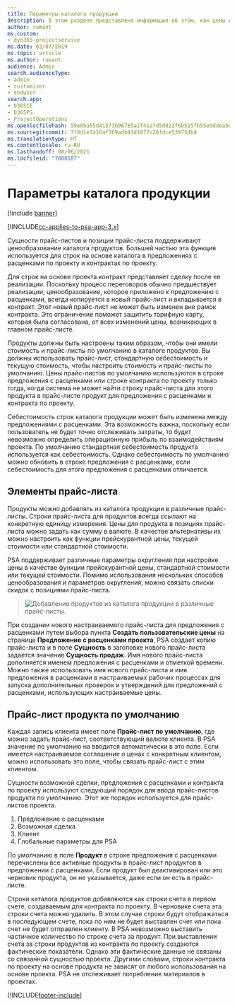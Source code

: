 ```yaml
---
title: Параметры каталога продукции
description: В этом разделе представлена информация об этом, как цены каталога продуктов работают в Dynamics 365 Project Service Automation (PSA).
author: rumant
ms.custom:
- dyn365-projectservice
ms.date: 03/07/2019
ms.topic: article
ms.author: rumant
audience: Admin
search.audienceType:
- admin
- customizer
- enduser
search.app:
- D365CE
- D365PS
- ProjectOperations
ms.openlocfilehash: 59e05a55d41573b96785a2f41a7d5d822f6b515fb55edddea5ef1862b7694a1b
ms.sourcegitcommit: 7f8d1e7a16af769adb43d1877c28fdce53975db8
ms.translationtype: HT
ms.contentlocale: ru-RU
ms.lasthandoff: 08/06/2021
ms.locfileid: "7000187"
---
```

# <a name="product-catalog-pricing"></a>Параметры каталога продукции 

[!include [banner](../includes/psa-now-project-operations.md)]

[!INCLUDE[cc-applies-to-psa-app-3.x](../includes/cc-applies-to-psa-app-3x.md)]


Сущности прайс-листов и позиции прайс-листа поддерживают ценообразование каталога продуктов. Большей частью эта функция используется для строк на основе каталога в предложениях с расценками по проекту и контрактах по проекту.

Для строк на основе проекта контракт представляет сделку после ее реализации. Поскольку процесс переговоров обычно предшествует реализации, ценообразование, которое приложено к предложению с расценками, всегда копируется в новый прайс-лист и вкладывается в контракт. Этот новый прайс-лист не может быть изменен вне рамок контракта. Это ограничение поможет защитить тарифную карту, которая была согласована, от всех изменений цены, возникающих в главном прайс-листе.

Продукты должны быть настроены таким образом, чтобы они имели стоимость и прайс-листы по умолчанию в каталоге продуктов. Вы должны использовать прайс-лист, стандартную себестоимость и текущую стоимость, чтобы настроить стоимость и прайс-листы по умолчанию. Цены прайс-листов по умолчанию используются в строке предложения с расценками или строке контракта по проекту только тогда, когда система не может найти строку прайс-листа для этого продукта в прайс-листе продукт для предложения с расценками и контракта по проекту.

Себестоимость строк каталога продукции может быть изменена между предложениями с расценками. Эта возможность важна, поскольку если пользователь не будет точно отслеживать затраты, то будет невозможно определить операционную прибыль по взаимодействиям проекта. По умолчанию стандартная себестоимость продукта используется как себестоимость. Однако себестоимость по умолчанию можно обновить в строке предложения с расценками, если себестоимость для этого предложения с расценками отличается.

## <a name="price-list-items"></a>Элементы прайс-листа

Продукты можно добавлять из каталога продукции в различные прайс-листы. Строки прайс-листа для продуктов всегда ссылают на конкретную единицу измерения. Цены для продукта в позициях прайс-листа можно задать как сумму в валюте. В качестве альтернативы их можно настроить как функции прейскурантной цены, текущей стоимости или стандартной стоимости.

PSA поддерживает различные параметры округления при настройке цены в качестве функции прейскурантной цены, стандартной стоимости или текущей стоимости. Помимо использования нескольких способов ценообразования и параметров округления, можно связать списки скидок с позициями прайс-листа. 

> ![Добавление продуктов из каталога продукции в различные прайс-листы.](media/basic-guide-16.png)

При создании нового настраиваемого прайс-листа для предложения с расценками путем выбора пункта **Создать пользовательские цены** на странице **Предложение с расценками проекта**, PSA создает копию прайс-листа и в поле **Сущность** в заголовке нового прайс-листа задается значение **Сущность продаж**. Имя нового прайс-листа дополняется именем предложения с расценками и отметкой времени. Можно также использовать имя нового прайс-листа и имя предложения в расценками в настраиваемых рабочих процессах для запуска дополнительных проверок и утверждений для предложений с расценками, использующих настраиваемые цены.

 
## <a name="default-product-price-list"></a>Прайс-лист продукта по умолчанию
Каждая запись клиента имеет поле **Прайс-лист по умолчанию**, где можно задать прайс-лист, соответствующий валюте клиента. В PSA значение по умолчанию на вводится автоматически в это поле. Если имеется настраиваемое соглашение о ценах с конкретным клиентом, можно использовать это поле, чтобы связать прайс-лист с этим клиентом.

Сущности возможной сделки, предложения с расценками и контракта по проекту используют следующий порядок для ввода прайс-листов продукта по умолчанию. Этот же порядок используется для прайс-листов проекта.

1.  Предложение с расценками
2.  Возможная сделка
3.  Клиент
4.  Глобальные параметры для PSA

По умолчанию в поле **Продукт** в строке предложения с расценками перечислены все активные продукты в прайс-лист продуктов в предложении с расценками. Если продукт был деактивирован или это черновик продукта, он не указывается, даже если он есть в прайс-листе. 

Строки каталога продуктов добавляются как строки счета в первом счете, создаваемым для контракта по проекту. В черновике счета эта строки счета можно удалить. В этом случае строки будут отображаться в последующем счете, пока по ним не будет выставлен счет или пока счет не будет отправлен клиенту. В PSA невозможно выставить частичное количество по строке счета за продукт. При выставлении счета за строки продуктов из контракта по проекту создаются фактические показатели. Однако эти фактические данные не связаны со связанной сущностью проекта. Другими словами, строки контракта по проекту на основе продукта не зависят от любого использования на основе проекта. PSA не отслеживает потребление материалов в проектах.


[!INCLUDE[footer-include](../includes/footer-banner.md)]
